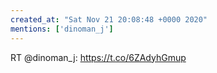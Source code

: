 ```yaml
---
created_at: "Sat Nov 21 20:08:48 +0000 2020"
mentions: ['dinoman_j']
---
```


RT @dinoman_j: https://t.co/6ZAdyhGmup